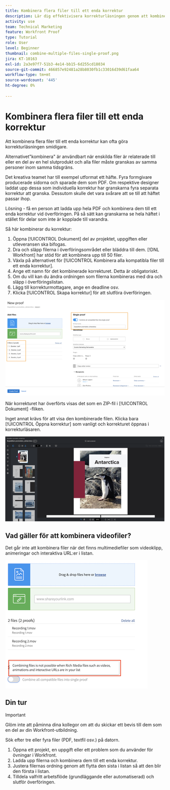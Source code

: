 ```yaml
---
title: Kombinera flera filer till ett enda korrektur
description: Lär dig effektivisera korrekturläsningen genom att kombinera flera filer till ett enda korrektur i [!DNL  Workfront].
activity: use
team: Technical Marketing
feature: Workfront Proof
type: Tutorial
role: User
level: Beginner
thumbnail: combine-multiple-files-single-proof.png
jira: KT-10163
exl-id: 2a3e97f7-51b3-4e14-bb15-6d255cd18034
source-git-commit: 466857e92481a28b8030fb1c33016d39d61faa64
workflow-type: tm+mt
source-wordcount: '445'
ht-degree: 0%

---
```


# Kombinera flera filer till ett enda korrektur

Att kombinera flera filer till ett enda korrektur kan ofta göra korrekturläsningen smidigare.

Alternativet&quot;kombinera&quot; är användbart när enskilda filer är relaterade till eller en del av en hel slutprodukt och alla filer måste granskas av samma personer inom samma tidsgräns.

Det kreativa teamet har till exempel utformat ett häfte. Fyra formgivare producerade sidorna och sparade dem som PDF. Om respektive designer laddat upp dessa som individuella korrektur har granskarna fyra separata korrektur att granska. Dessutom skulle det vara svårare att se till att häftet passar ihop.

Lösning - få en person att ladda upp hela PDF och kombinera dem till ett enda korrektur vid överföringen. På så sätt kan granskarna se hela häftet i stället för delar som inte är kopplade till varandra.

Så här kombinerar du korrektur:

1. Öppna [!UICONTROL Dokument] del av projektet, uppgiften eller utleveransen ska bifogas.
2. Dra och släpp filerna i överföringsområdet eller bläddra till dem. [!DNL Workfront] har stöd för att kombinera upp till 50 filer.
3. Växla på alternativet för [!UICONTROL Kombinera alla kompatibla filer till ett enda korrektur].
4. Ange ett namn för det kombinerade korrekturet. Detta är obligatoriskt.
5. Om du vill kan du ändra ordningen som filerna kombineras med dra och släpp i överföringslistan.
6. Lägg till korrekturmottagare, ange en deadline osv.
7. Klicka [!UICONTROL Skapa korrektur] för att slutföra överföringen.

![En bild av [!UICONTROL Nytt korrektur] fönster med den överförda fillistan och [!UICONTROL Enkelt provtryck] markerade avsnitt.](assets/combine-proofs.png)

När korrekturet har överförts visas det som en ZIP-fil i [!UICONTROL Dokument] -fliken.

Inget annat krävs för att visa den kombinerade filen. Klicka bara [!UICONTROL Öppna korrektur] som vanligt och korrekturet öppnas i korrekturläsaren.

![En bild av korrekturläsaren med ett flersidigt korrektur synligt.](assets/combine-proofs-2.png)

## Vad gäller för att kombinera videofiler?

Det går inte att kombinera filer när det finns multimediefiler som videoklipp, animeringar och interaktiva URL:er i listan.

![En bild av ett felmeddelande som förklarar att du inte kan kombinera videofiler.](assets/combine-proofs-error.png)


## Din tur

>[!IMPORTANT]
>
>Glöm inte att påminna dina kollegor om att du skickar ett bevis till dem som en del av din Workfront-utbildning.


Sök efter tre eller fyra filer (PDF, textfil osv.) på datorn.

1. Öppna ett projekt, en uppgift eller ett problem som du använder för övningar i Workfront.
1. Ladda upp filerna och kombinera dem till ett enda korrektur.
1. Justera filernas ordning genom att flytta den sista i listan så att den blir den första i listan.
1. Tilldela valfritt arbetsflöde (grundläggande eller automatiserad) och slutför överföringen.



<!--
##Learn more
* Create a multi-page proof
-->
